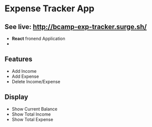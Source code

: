 # Expense Tracker App
## See live: http://bcamp-exp-tracker.surge.sh/

- **React** fronend Application
- 
## Features
- Add Income
- Add Expense
- Delete Income/Expense
## Display
- Show Current Balance
- Show Total Income
- Show Total Expense

